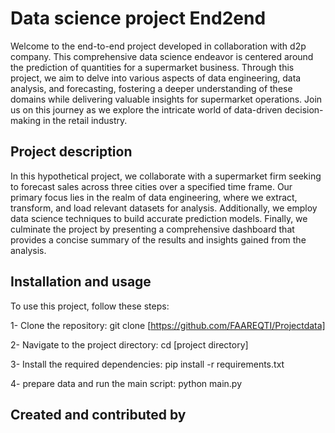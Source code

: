 
# Data science project End2end

Welcome to the end-to-end project developed in collaboration with d2p company. This comprehensive data science endeavor is centered around the prediction of quantities for a supermarket business. Through this project, we aim to delve into various aspects of data engineering, data analysis, and forecasting, fostering a deeper understanding of these domains while delivering valuable insights for supermarket operations. Join us on this journey as we explore the intricate world of data-driven decision-making in the retail industry.

## Project description 

In this hypothetical project, we collaborate with a supermarket firm seeking to forecast sales across three cities over a specified time frame. Our primary focus lies in the realm of data engineering, where we extract, transform, and load relevant datasets for analysis. Additionally, we employ data science techniques to build accurate prediction models. Finally, we culminate the project by presenting a comprehensive dashboard that provides a concise summary of the results and insights gained from the analysis.

## Installation and usage

To use this project, follow these steps:

1- Clone the repository: git clone [https://github.com/FAAREQTI/Projectdata]

2- Navigate to the project directory: cd [project directory]

3- Install the required dependencies: pip install -r requirements.txt

4- prepare data and run the main script: python main.py

## Created and contributed by

